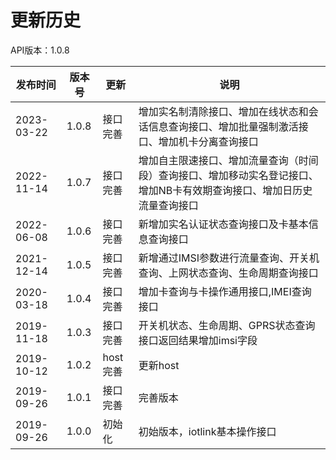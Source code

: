 # 更新历史 #

API版本：1.0.8

| 发布时间   | 版本号 | 更新     | 说明                                                         |
| ---------- | ------ | -------- | ------------------------------------------------------------ |
| 2023-03-22 | 1.0.8  | 接口完善 |     增加实名制清除接口、增加在线状态和会话信息查询接口、增加批量强制激活接口、增加机卡分离查询接口                    |
| 2022-11-14 | 1.0.7  | 接口完善 |     增加自主限速接口、增加流量查询（时间段）查询接口、增加移动实名登记接口、增加NB卡有效期查询接口、增加日历史流量查询接口                    |
| 2022-06-08 | 1.0.6  | 接口完善 |   新增加实名认证状态查询接口及卡基本信息查询接口                    |
| 2021-12-14 | 1.0.5  | 接口完善 |   新增通过IMSI参数进行流量查询、开关机查询、上网状态查询、生命周期查询接口                    |
| 2020-03-18 | 1.0.4  | 接口完善 |   增加卡查询与卡操作通用接口,IMEI查询接口                    |
| 2019-11-18 | 1.0.3  | 接口完善 |   开关机状态、生命周期、GPRS状态查询接口返回结果增加imsi字段 |
| 2019-10-12 | 1.0.2  | host完善 |   更新host                                                   |
| 2019-09-26 | 1.0.1  | 接口完善 |   完善版本                                                   |
| 2019-09-26 | 1.0.0  | 初始化   |   初始版本，iotlink基本操作接口                              |
